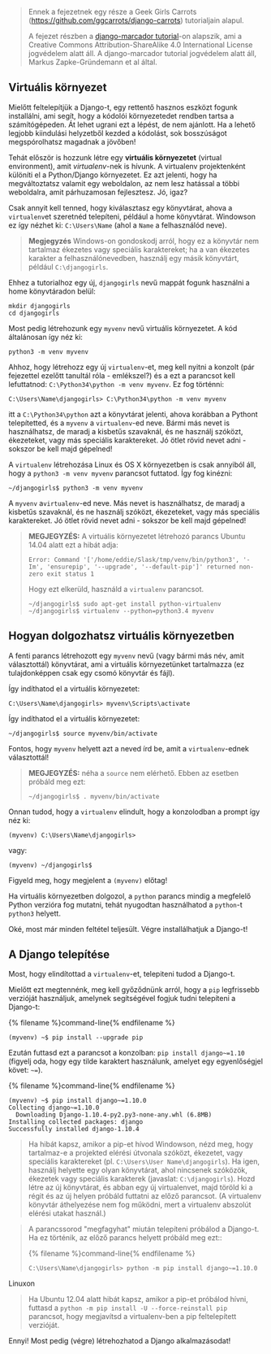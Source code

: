 > Ennek a fejezetnek egy része a Geek Girls Carrots (https://github.com/ggcarrots/django-carrots) tutorialjain alapul.
> 
> A fejezet részben a [django-marcador tutorial](http://django-marcador.keimlink.de/)-on alapszik, ami a Creative Commons Attribution-ShareAlike 4.0 International License jogvédelem alatt áll. A django-marcador tutorial jogvédelem alatt áll, Markus Zapke-Gründemann et al által.

## Virtuális környezet

Mielőtt feltelepítjük a Django-t, egy rettentő hasznos eszközt fogunk installálni, ami segít, hogy a kódolói környezetedet rendben tartsa a számítógépeden. Át lehet ugrani ezt a lépést, de nem ajánlott. Ha a lehető legjobb kiindulási helyzetből kezded a kódolást, sok bosszúságot megspórolhatsz magadnak a jövőben!

Tehát először is hozzunk létre egy **virtuális környezetet** (virtual environment), amit *virtualenv*-nek is hívunk. A virtualenv projektenként különíti el a Python/Django környezetet. Ez azt jelenti, hogy ha megváltoztatsz valamit egy weboldalon, az nem lesz hatással a többi weboldalra, amit párhuzamosan fejlesztesz. Jó, igaz?

Csak annyit kell tenned, hogy kiválasztasz egy könyvtárat, ahova a `virtualenv`et szeretnéd telepíteni, például a home könyvtárat. Windowson ez így nézhet ki: `C:\Users\Name` (ahol a `Name` a felhasználód neve).

> __Megjegyzés__ Windows-on gondoskodj arról, hogy ez a könyvtár nem tartalmaz ékezetes vagy speciális karaktereket; ha a van ékezetes karakter a felhasználónevedben, használj egy másik könyvtárt, például `C:\djangogirls`.

Ehhez a tutorialhoz egy új, `djangogirls` nevű mappát fogunk használni a home könyvtáradon belül:

    mkdir djangogirls
    cd djangogirls
    

Most pedig létrehozunk egy `myvenv` nevű virtuális környezetet. A kód általánosan így néz ki:

    python3 -m venv myvenv
    

<!--sec data-title="Windows" data-id="virtualenv_installation_windows"
data-collapse=true ces-->

Ahhoz, hogy létrehozz egy új `virtualenv`-et, meg kell nyitni a konzolt (pár fejezettel ezelőtt tanultál róla - emlékszel?) és a ezt a parancsot kell lefuttatnod: `C:\Python34\python -m venv myvenv`. Ez fog történni:

    C:\Users\Name\djangogirls> C:\Python34\python -m venv myvenv
    

itt a `C:\Python34\python` azt a könyvtárat jelenti, ahova korábban a Pythont telepítetted, és a `myvenv` a `virtualenv`-ed neve. Bármi más nevet is használhatsz, de maradj a kisbetűs szavaknál, és ne használj szóközt, ékezeteket, vagy más speciális karaktereket. Jó ötlet rövid nevet adni - sokszor be kell majd gépelned!

<!--endsec-->

<!--sec data-title="Linux és OS X" data-id="virtualenv_installation_linuxosx"
data-collapse=true ces-->

A `virtualenv` létrehozása Linux és OS X környezetben is csak annyiból áll, hogy a `python3 -m venv myvenv` parancsot futtatod. Így fog kinézni:

    ~/djangogirls$ python3 -m venv myvenv
    

A `myvenv` a`virtualenv`-ed neve. Más nevet is használhatsz, de maradj a kisbetűs szavaknál, és ne használj szóközt, ékezeteket, vagy más speciális karaktereket. Jó ötlet rövid nevet adni - sokszor be kell majd gépelned!

> **MEGJEGYZÉS:** A virtuális környezetet létrehozó parancs Ubuntu 14.04 alatt ezt a hibát adja:
> 
>     Error: Command '['/home/eddie/Slask/tmp/venv/bin/python3', '-Im', 'ensurepip', '--upgrade', '--default-pip']' returned non-zero exit status 1
>     
> 
> Hogy ezt elkerüld, használd a `virtualenv` parancsot.
> 
>     ~/djangogirls$ sudo apt-get install python-virtualenv
>     ~/djangogirls$ virtualenv --python=python3.4 myvenv
>     

<!--endsec-->

## Hogyan dolgozhatsz virtuális környezetben

A fenti parancs létrehozott egy `myvenv` nevű (vagy bármi más név, amit választottál) könyvtárat, ami a virtuális környezetünket tartalmazza (ez tulajdonképpen csak egy csomó könyvtár és fájl).

<!--sec data-title="Windows" data-id="virtualenv_windows"
data-collapse=true ces-->

Így indíthatod el a virtuális környezetet:

    C:\Users\Name\djangogirls> myvenv\Scripts\activate
    
<!--endsec-->

<!--sec data-title="Linux and OS X" data-id="virtualenv_linuxosx"
data-collapse=true ces-->

Így indíthatod el a virtuális környezetet:

    ~/djangogirls$ source myvenv/bin/activate
    

Fontos, hogy `myvenv` helyett azt a neved írd be, amit a `virtualenv`-ednek választottál!

> **MEGJEGYZÉS:** néha a `source` nem elérhető. Ebben az esetben próbáld meg ezt:
> 
>     ~/djangogirls$ . myvenv/bin/activate
>     

Onnan tudod, hogy a `virtualenv` elindult, hogy a konzolodban a prompt így néz ki:

    (myvenv) C:\Users\Name\djangogirls>
    

vagy:

    (myvenv) ~/djangogirls$
    
<!--endsec-->

Figyeld meg, hogy megjelent a `(myvenv)` előtag!

Ha virtuális környezetben dolgozol, a `python` parancs mindig a megfelelő Python verzióra fog mutatni, tehát nyugodtan használhatod a `python`-t `python3` helyett.

Oké, most már minden feltétel teljesült. Végre installálhatjuk a Django-t!

## A Django telepítése

Most, hogy elindítottad a `virtualenv`-et, telepiteni tudod a Django-t.

Mielőtt ezt megtennénk, meg kell győződnünk arról, hogy a `pip` legfrissebb verzióját használjuk, amelynek segítségével fogjuk tudni telepíteni a Django-t:

{% filename %}command-line{% endfilename %}
```
(myvenv) ~$ pip install --upgrade pip
```

Ezután futtasd ezt a parancsot a konzolban: `pip install django~=1.10` (figyelj oda, hogy egy tilde karaktert használunk, amelyet egy egyenlőségjel követ: `~=`).

{% filename %}command-line{% endfilename %}
```
(myvenv) ~$ pip install django~=1.10.0
Collecting django~=1.10.0
  Downloading Django-1.10.4-py2.py3-none-any.whl (6.8MB)
Installing collected packages: django
Successfully installed django-1.10.4
```

<!--sec data-title="Windowson" data-id="django_err_windows"
data-collapse=true ces-->

> Ha hibát kapsz, amikor a pip-et hívod Windowson, nézd meg, hogy tartalmaz-e a projekted elérési útvonala szóközt, ékezetet, vagy speciális karaktereket (pl. `C:\Users\User Name\djangogirls`). Ha igen, használj helyette egy olyan könyvtárat, ahol nincsenek szóközök, ékezetek vagy speciális karakterek (javaslat: `C:\djangogirls`). Hozd létre az új könyvtárat, és abban egy új virtualenvet, majd töröld ki a régit és az új helyen próbáld futtatni az előző parancsot. (A virtualenv könyvtár áthelyezése nem fog működni, mert a virtualenv abszolút elérési utakat használ.)

<!--endsec-->

<!--sec data-title="Windows 8 és Windows 10" data-id="django_err_windows8and10"
data-collapse=true ces-->

> A parancssorod "megfagyhat" miután telepíteni próbálod a Django-t. Ha ez történik, az előző parancs helyett próbáld meg ezt::
>
>{% filename %}command-line{% endfilename %}
>```
>C:\Users\Name\djangogirls> python -m pip install django~=1.10.0
>```

<!--endsec-->

<!--sec data-title="Linux" data-id="django_err_linux"
data-collapse=true ces-->

Linuxon

> Ha Ubuntu 12.04 alatt hibát kapsz, amikor a pip-et próbálod hívni, futtasd a `python -m pip install -U --force-reinstall pip` parancsot, hogy megjavítsd a virtualenv-ben a pip feltelepített verzióját.

<!--endsec-->

Ennyi! Most pedig (végre) létrehozhatod a Django alkalmazásodat!
